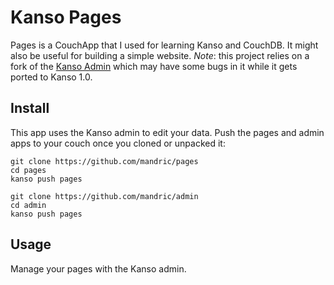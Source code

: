 # Kanso Pages

Pages is a CouchApp that I used for learning Kanso and CouchDB. It might also
be useful for building a simple website.  *Note*: this project relies on a fork
of the [Kanso Admin](https://github.com/kanso/admin) which may have some bugs
in it while it gets ported to Kanso 1.0.

## Install 

This app uses the Kanso admin to edit your data.  Push the pages and admin apps
to your couch once you cloned or unpacked it:

```
git clone https://github.com/mandric/pages
cd pages
kanso push pages
```

```
git clone https://github.com/mandric/admin
cd admin
kanso push pages 
```

## Usage

Manage your pages with the Kanso admin.
